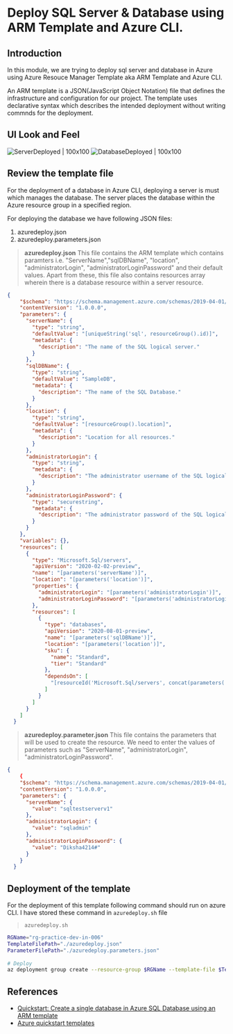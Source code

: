 # Deploy SQL Server & Database using ARM Template and Azure CLI.

## Introduction
In this module, we are trying to deploy sql server and database in Azure using Azure Resouce Manager Template aka ARM Template and Azure CLI. 

An ARM template is a JSON(JavaScript Object Notation) file that defines the infrastructure and configuration for our project. The template uses declarative syntax which describes the intended deployment without writing commnds for the deployment.
 
## UI Look and Feel
![ServerDeployed | 100x100](./Document/Images/SS1.png)
![DatabaseDeployed | 100x100](./Document/Images/SS2.png)


 
## Review the template file
For the deployment of a database in Azure CLI, deploying a server is must which manages the database. The server places the database within the Azure resource group in a specified region.

For deploying the database we have following JSON files:
1. azuredeploy.json
2. azuredeploy.parameters.json



> **azuredeploy.json** 
This file contains the ARM template which contains paramters i.e. "ServerName","sqlDBName", "location", "administratorLogin", "administratorLoginPassword" and their default values. Apart from these, this file also contains resources array wherein there is a database resource within a server resource.   
```json
{
    "$schema": "https://schema.management.azure.com/schemas/2019-04-01/deploymentTemplate.json#",
    "contentVersion": "1.0.0.0",
    "parameters": {
      "serverName": {
        "type": "string",
        "defaultValue": "[uniqueString('sql', resourceGroup().id)]",
        "metadata": {
          "description": "The name of the SQL logical server."
        }
      },
      "sqlDBName": {
        "type": "string",
        "defaultValue": "SampleDB",
        "metadata": {
          "description": "The name of the SQL Database."
        }
      },
      "location": {
        "type": "string",
        "defaultValue": "[resourceGroup().location]",
        "metadata": {
          "description": "Location for all resources."
        }
      },
      "administratorLogin": {
        "type": "string",
        "metadata": {
          "description": "The administrator username of the SQL logical server."
        }
      },
      "administratorLoginPassword": {
        "type": "securestring",
        "metadata": {
          "description": "The administrator password of the SQL logical server."
        }
      }
    },
    "variables": {},
    "resources": [
      {
        "type": "Microsoft.Sql/servers",
        "apiVersion": "2020-02-02-preview",
        "name": "[parameters('serverName')]",
        "location": "[parameters('location')]",
        "properties": {
          "administratorLogin": "[parameters('administratorLogin')]",
          "administratorLoginPassword": "[parameters('administratorLoginPassword')]"
        },
        "resources": [
          {
            "type": "databases",
            "apiVersion": "2020-08-01-preview",
            "name": "[parameters('sqlDBName')]",
            "location": "[parameters('location')]",
            "sku": {
              "name": "Standard",
              "tier": "Standard"
            },
            "dependsOn": [
              "[resourceId('Microsoft.Sql/servers', concat(parameters('serverName')))]"
            ]
          }
        ]
      }
    ]
  }
```



> **azuredeploy.parameter.json** 
This file contains the parameters that will be used to create the resource. We need to enter the values of parameters such as "ServerName", "administratorLogin", "administratorLoginPassword". 

```json
{
    {
    "$schema": "https://schema.management.azure.com/schemas/2019-04-01/deploymentParameters.json#",
    "contentVersion": "1.0.0.0",
    "parameters": {
      "serverName": {
        "value": "sqltestserverv1"
      },
      "administratorLogin": {
        "value": "sqladmin"
      },
      "administratorLoginPassword": {
        "value": "Diksha4214#"
      }
    }
  }
```


## Deployment of the template
For the deployment of this template following command should run on azure CLI. I have stored these command in ` azuredeploy.sh ` file

> `azuredeploy.sh`
```Bash
RGName="rg-practice-dev-in-006"
TemplateFilePath="./azuredeploy.json"
ParameterFilePath="./azuredeploy.parameters.json"
 
# Deploy
az deployment group create --resource-group $RGName --template-file $TemplateFilePath --parameters $ParameterFilePath
```

## References
 - [Quickstart: Create a single database in Azure SQL Database using an ARM template](https://docs.microsoft.com/en-us/azure/azure-sql/database/single-database-create-arm-template-quickstart)
 - [Azure quickstart templates](https://github.com/Azure/azure-quickstart-templates/tree/master/quickstarts/microsoft.sql/sql-database)
  




